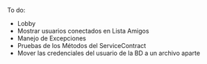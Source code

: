 To do:
- Lobby
- Mostrar usuarios conectados en Lista Amigos
- Manejo de Excepciones
- Pruebas de los Métodos del ServiceContract
- Mover las credenciales del usuario de la BD a un archivo aparte
